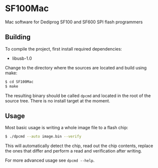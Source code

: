 # SF100Mac
Mac software for Dediprog SF100 and SF600 SPI flash programmers

## Building
To compile the project, first install required dependencies:
  - libusb-1.0

Change to the directory where the sources are located and build using make:
```bash
$ cd SF100Mac
$ make
```

The resulting binary should be called `dpcmd` and located in the root of the
source tree. There is no install target at the moment.

## Usage
Most basic usage is writing a whole image file to a flash chip:
```bash
$ ./dpcmd --auto image.bin --verify
```

This will automatically detect the chip, read out the chip contents, replace
the ones that differ and perform a read and verification after writing.

For more advanced usage see `dpcmd --help`.

